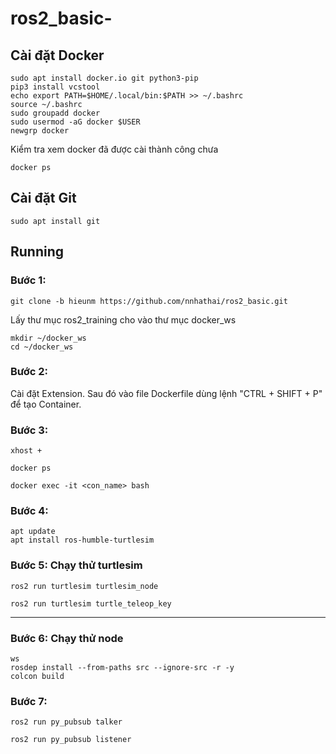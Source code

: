 # ros2_basic-
## Cài đặt Docker
```
sudo apt install docker.io git python3-pip
pip3 install vcstool
echo export PATH=$HOME/.local/bin:$PATH >> ~/.bashrc
source ~/.bashrc
sudo groupadd docker
sudo usermod -aG docker $USER
newgrp docker
```
Kiểm tra xem docker đã được cài thành công chưa
```
docker ps
```
## Cài đặt Git
```
sudo apt install git 
```
## Running
### Bước 1:
```
git clone -b hieunm https://github.com/nnhathai/ros2_basic.git
```
Lấy thư mục ros2_training cho vào thư mục docker_ws 
```
mkdir ~/docker_ws
cd ~/docker_ws
```
### Bước 2:
Cài đặt Extension. Sau đó vào file Dockerfile dùng lệnh "CTRL + SHIFT + P" để tạo Container.
### Bước 3: 
```
xhost +
```
```
docker ps
```
```
docker exec -it <con_name> bash
```
### Bước 4: 
```
apt update
apt install ros-humble-turtlesim
```
### Bước 5: Chạy thử turtlesim
```
ros2 run turtlesim turtlesim_node
```
```
ros2 run turtlesim turtle_teleop_key
```
---
### Bước 6: Chạy thử node
```
ws
rosdep install --from-paths src --ignore-src -r -y
colcon build
```
### Bước 7: 
```
ros2 run py_pubsub talker
```
```
ros2 run py_pubsub listener
```